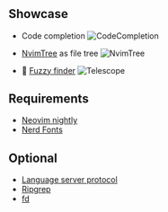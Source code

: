 #

## Showcase

- Code completion
![CodeCompletion](https://user-images.githubusercontent.com/91047241/208232350-1dbcbdfb-6965-4ec7-8bee-7a243159b3c1.jpg)

- [NvimTree](https://github.com/kyazdani42/nvim-tree.lua) as file tree
![NvimTree](https://user-images.githubusercontent.com/91047241/208232369-cfc6e489-a220-40f7-b0a7-5215acc51db0.jpg)

- 🔭 [Fuzzy finder](https://github.com/nvim-telescope/telescope.nvim)
![Telescope](https://user-images.githubusercontent.com/91047241/208232394-a93608c0-9702-44bc-815a-4e7219c128a9.jpg)

## Requirements

- [Neovim nightly](https://github.com/neovim/neovim/releases/tag/nightly)
- [Nerd Fonts](https://www.nerdfonts.com/font-downloads)

## Optional

- [Language server protocol](https://github.com/neovim/nvim-lspconfig/blob/master/doc/server_configurations.md)
- [Ripgrep](https://github.com/BurntSushi/ripgrep)
- [fd](https://github.com/sharkdp/fd)
